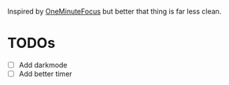 Inspired by [OneMinuteFocus](https://oneminutefocus.com/#) but better that thing is far less clean.

# TODOs
- [ ] Add darkmode
- [ ] Add better timer
